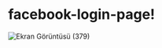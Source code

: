 # facebook-login-page!


![Ekran Görüntüsü (379)](https://user-images.githubusercontent.com/107717374/189100049-3972f323-18a7-4526-9b09-e7f7fbc41f76.png)
